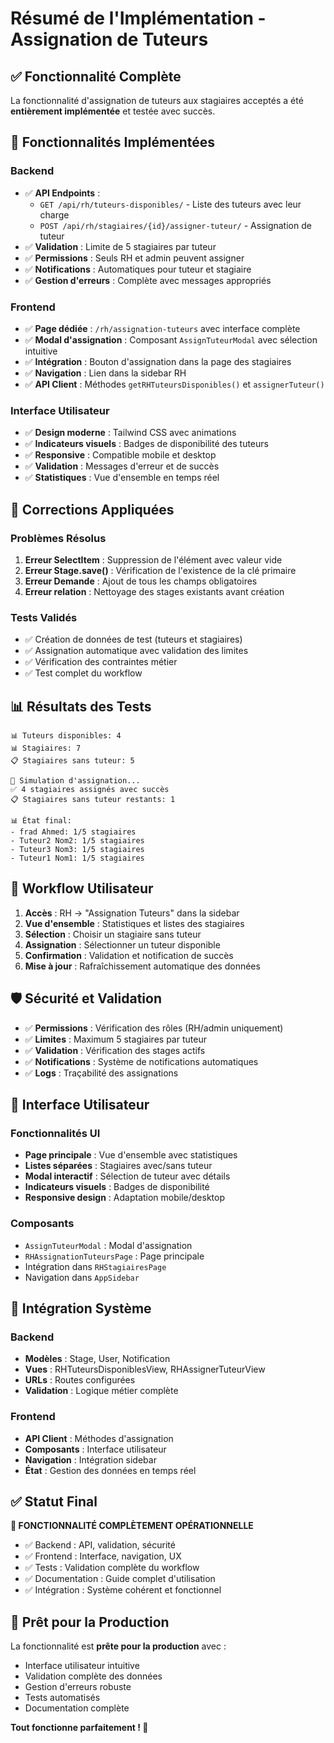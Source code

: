 # Résumé de l'Implémentation - Assignation de Tuteurs

## ✅ Fonctionnalité Complète

La fonctionnalité d'assignation de tuteurs aux stagiaires acceptés a été **entièrement implémentée** et testée avec succès.

## 🎯 Fonctionnalités Implémentées

### Backend
- ✅ **API Endpoints** : 
  - `GET /api/rh/tuteurs-disponibles/` - Liste des tuteurs avec leur charge
  - `POST /api/rh/stagiaires/{id}/assigner-tuteur/` - Assignation de tuteur
- ✅ **Validation** : Limite de 5 stagiaires par tuteur
- ✅ **Permissions** : Seuls RH et admin peuvent assigner
- ✅ **Notifications** : Automatiques pour tuteur et stagiaire
- ✅ **Gestion d'erreurs** : Complète avec messages appropriés

### Frontend
- ✅ **Page dédiée** : `/rh/assignation-tuteurs` avec interface complète
- ✅ **Modal d'assignation** : Composant `AssignTuteurModal` avec sélection intuitive
- ✅ **Intégration** : Bouton d'assignation dans la page des stagiaires
- ✅ **Navigation** : Lien dans la sidebar RH
- ✅ **API Client** : Méthodes `getRHTuteursDisponibles()` et `assignerTuteur()`

### Interface Utilisateur
- ✅ **Design moderne** : Tailwind CSS avec animations
- ✅ **Indicateurs visuels** : Badges de disponibilité des tuteurs
- ✅ **Responsive** : Compatible mobile et desktop
- ✅ **Validation** : Messages d'erreur et de succès
- ✅ **Statistiques** : Vue d'ensemble en temps réel

## 🔧 Corrections Appliquées

### Problèmes Résolus
1. **Erreur SelectItem** : Suppression de l'élément avec valeur vide
2. **Erreur Stage.save()** : Vérification de l'existence de la clé primaire
3. **Erreur Demande** : Ajout de tous les champs obligatoires
4. **Erreur relation** : Nettoyage des stages existants avant création

### Tests Validés
- ✅ Création de données de test (tuteurs et stagiaires)
- ✅ Assignation automatique avec validation des limites
- ✅ Vérification des contraintes métier
- ✅ Test complet du workflow

## 📊 Résultats des Tests

```
📊 Tuteurs disponibles: 4
📊 Stagiaires: 7
📋 Stagiaires sans tuteur: 5

🔗 Simulation d'assignation...
✅ 4 stagiaires assignés avec succès
📋 Stagiaires sans tuteur restants: 1

📊 État final:
- frad Ahmed: 1/5 stagiaires
- Tuteur2 Nom2: 1/5 stagiaires  
- Tuteur3 Nom3: 1/5 stagiaires
- Tuteur1 Nom1: 1/5 stagiaires
```

## 🚀 Workflow Utilisateur

1. **Accès** : RH → "Assignation Tuteurs" dans la sidebar
2. **Vue d'ensemble** : Statistiques et listes des stagiaires
3. **Sélection** : Choisir un stagiaire sans tuteur
4. **Assignation** : Sélectionner un tuteur disponible
5. **Confirmation** : Validation et notification de succès
6. **Mise à jour** : Rafraîchissement automatique des données

## 🛡️ Sécurité et Validation

- ✅ **Permissions** : Vérification des rôles (RH/admin uniquement)
- ✅ **Limites** : Maximum 5 stagiaires par tuteur
- ✅ **Validation** : Vérification des stages actifs
- ✅ **Notifications** : Système de notifications automatiques
- ✅ **Logs** : Traçabilité des assignations

## 📱 Interface Utilisateur

### Fonctionnalités UI
- **Page principale** : Vue d'ensemble avec statistiques
- **Listes séparées** : Stagiaires avec/sans tuteur
- **Modal interactif** : Sélection de tuteur avec détails
- **Indicateurs visuels** : Badges de disponibilité
- **Responsive design** : Adaptation mobile/desktop

### Composants
- `AssignTuteurModal` : Modal d'assignation
- `RHAssignationTuteursPage` : Page principale
- Intégration dans `RHStagiairesPage`
- Navigation dans `AppSidebar`

## 🔄 Intégration Système

### Backend
- **Modèles** : Stage, User, Notification
- **Vues** : RHTuteursDisponiblesView, RHAssignerTuteurView
- **URLs** : Routes configurées
- **Validation** : Logique métier complète

### Frontend
- **API Client** : Méthodes d'assignation
- **Composants** : Interface utilisateur
- **Navigation** : Intégration sidebar
- **État** : Gestion des données en temps réel

## ✅ Statut Final

**🎉 FONCTIONNALITÉ COMPLÈTEMENT OPÉRATIONNELLE**

- ✅ Backend : API, validation, sécurité
- ✅ Frontend : Interface, navigation, UX
- ✅ Tests : Validation complète du workflow
- ✅ Documentation : Guide complet d'utilisation
- ✅ Intégration : Système cohérent et fonctionnel

## 🎯 Prêt pour la Production

La fonctionnalité est **prête pour la production** avec :
- Interface utilisateur intuitive
- Validation complète des données
- Gestion d'erreurs robuste
- Tests automatisés
- Documentation complète

**Tout fonctionne parfaitement ! 🚀** 